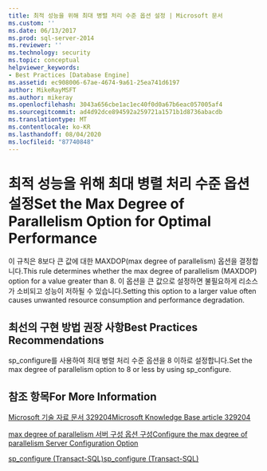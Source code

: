 ```yaml
---
title: 최적 성능을 위해 최대 병렬 처리 수준 옵션 설정 | Microsoft 문서
ms.custom: ''
ms.date: 06/13/2017
ms.prod: sql-server-2014
ms.reviewer: ''
ms.technology: security
ms.topic: conceptual
helpviewer_keywords:
- Best Practices [Database Engine]
ms.assetid: ec908006-67ae-4674-9a61-25ea741d6197
author: MikeRayMSFT
ms.author: mikeray
ms.openlocfilehash: 3043a656cbe1ac1ec40f0d0a67b6eac057005af4
ms.sourcegitcommit: ad4d92dce894592a259721a1571b1d8736abacdb
ms.translationtype: MT
ms.contentlocale: ko-KR
ms.lasthandoff: 08/04/2020
ms.locfileid: "87740848"
---
```

# <a name="set-the-max-degree-of-parallelism-option-for-optimal-performance"></a><span data-ttu-id="dabff-102">최적 성능을 위해 최대 병렬 처리 수준 옵션 설정</span><span class="sxs-lookup"><span data-stu-id="dabff-102">Set the Max Degree of Parallelism Option for Optimal Performance</span></span>
  <span data-ttu-id="dabff-103">이 규칙은 8보다 큰 값에 대한 MAXDOP(max degree of parallelism) 옵션을 결정합니다.</span><span class="sxs-lookup"><span data-stu-id="dabff-103">This rule determines whether the max degree of parallelism (MAXDOP) option for a value greater than 8.</span></span> <span data-ttu-id="dabff-104">이 옵션을 큰 값으로 설정하면 불필요하게 리소스가 소비되고 성능이 저하될 수 있습니다.</span><span class="sxs-lookup"><span data-stu-id="dabff-104">Setting this option to a larger value often causes unwanted resource consumption and performance degradation.</span></span>  
  
## <a name="best-practices-recommendations"></a><span data-ttu-id="dabff-105">최선의 구현 방법 권장 사항</span><span class="sxs-lookup"><span data-stu-id="dabff-105">Best Practices Recommendations</span></span>  
 <span data-ttu-id="dabff-106">sp_configure를 사용하여 최대 병렬 처리 수준 옵션을 8 이하로 설정합니다.</span><span class="sxs-lookup"><span data-stu-id="dabff-106">Set the max degree of parallelism option to 8 or less by using sp_configure.</span></span>  
  
## <a name="for-more-information"></a><span data-ttu-id="dabff-107">참조 항목</span><span class="sxs-lookup"><span data-stu-id="dabff-107">For More Information</span></span>  
 [<span data-ttu-id="dabff-108">Microsoft 기술 자료 문서 329204</span><span class="sxs-lookup"><span data-stu-id="dabff-108">Microsoft Knowledge Base article 329204</span></span>](https://go.microsoft.com/fwlink/?linkid=117786)  
  
 [<span data-ttu-id="dabff-109">max degree of parallelism 서버 구성 옵션 구성</span><span class="sxs-lookup"><span data-stu-id="dabff-109">Configure the max degree of parallelism Server Configuration Option</span></span>](../../database-engine/configure-windows/configure-the-max-degree-of-parallelism-server-configuration-option.md)  
  
 [<span data-ttu-id="dabff-110">sp_configure &#40;Transact-SQL&#41;</span><span class="sxs-lookup"><span data-stu-id="dabff-110">sp_configure &#40;Transact-SQL&#41;</span></span>](/sql/relational-databases/system-stored-procedures/sp-configure-transact-sql)  
  
  
